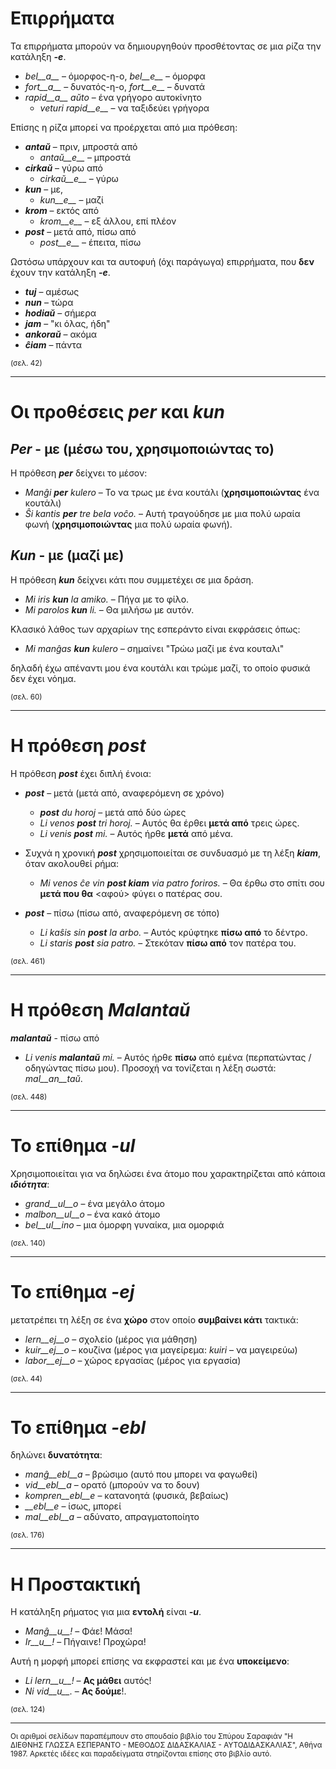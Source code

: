 # __Επιρρήματα__  
  
Τα επιρρήματα μπορούν να δημιουργηθούν προσθέτοντας σε μια ρίζα την κατάληξη *__-e__*.  
  
- *bel__a__* – όμορφος-η-ο, *bel__e__* – όμορφα
- *fort__a__* – δυνατός-η-ο, *fort__e__* – δυνατά
- *rapid__a__ aŭto* – ένα γρήγορο αυτοκίνητο
	- *veturi rapid__e__* – να ταξιδεύει γρήγορα

Επίσης η ρίζα μπορεί να προέρχεται από μια πρόθεση:  

- *__antaŭ__* – πριν, μπροστά από
	- *antaŭ__e__* – μπροστά
- *__cirkaŭ__* – γύρω από
	- *cirkaŭ__e__* – γύρω
- *__kun__* – με,
	- *kun__e__* – μαζί
- *__krom__* – εκτός από
	- *krom__e__* – εξ άλλου, επί πλέον
- *__post__* – μετά από, πίσω από
	- *post__e__* – έπειτα, πίσω
  
Ωστόσω υπάρχουν και τα αυτοφυή (όχι παράγωγα) επιρρήματα, που __δεν__ έχουν την κατάληξη *__-e__*.  

- *__tuj__* – αμέσως
- *__nun__* – τώρα
- *__hodiaŭ__* – σήμερα
- *__jam__* – "κι όλας, ήδη"
- *__ankoraŭ__* – ακόμα
- *__ĉiam__* – πάντα

<sub>(σελ. 42)</sub>

---

# Οι προθέσεις *__per__* και *__kun__*  
  
## *__Per__* - με (μέσω του, χρησιμοποιώντας το)  
  
Η πρόθεση *__per__* δείχνει το μέσον:  
  
- *Manĝi __per__ kulero* – Το να τρως με ένα κουτάλι (__χρησιμοποιώντας__ ένα κουτάλι)
- *Ŝi kantis __per__ tre bela voĉo.* – Αυτή τραγούδησε με μια πολύ ωραία φωνή (__χρησιμοποιώντας__ μια πολύ ωραία φωνή).
  
## *__Kun__* - με (μαζί με)        
  
Η πρόθεση *__kun__* δείχνει κάτι που συμμετέχει σε μια δράση.  
  
- *Mi iris __kun__ la amiko.*    – Πήγα με το φίλο.
- *Mi parolos __kun__ li.*       – Θα μιλήσω με αυτόν.
  
Κλασικό λάθος των αρχαρίων της εσπεράντο είναι εκφράσεις όπως:  
  
- *Mi manĝas __kun__ kulero* – σημαίνει "Τρώω μαζί με ένα κουταλι"
  
δηλαδή έχω απέναντι μου ένα κουτάλι και τρώμε μαζί, το οποίο φυσικά δεν έχει νόημα.  
  
<sub>(σελ. 60)</sub>
  
---
  
# Η πρόθεση *__post__*  

Η πρόθεση *__post__* έχει διπλή ένοια:  

- *__post__* – μετά (μετά από, αναφερόμενη σε χρόνο)
  
	- *__post__ du horoj* – μετά από δύο ώρες
	- *Li venos __post__ tri horoj.* – Αυτός θα έρθει __μετά από__ τρεις ώρες.
	- *Li venis __post__ mi.*   – Αυτός ήρθε __μετά__ από μένα.

- Συχνά η χρονική *__post__* χρησιμοποιείται σε συνδυασμό με τη λέξη *__kiam__*, όταν ακολουθεί ρήμα:

	- *Mi venos ĉe vin __post kiam__ via patro foriros.* – Θα έρθω στο σπίτι σου __μετά που θα__ <αφού> φύγει ο πατέρας σου.

- *__post__* – πίσω (πίσω από, αναφερόμενη σε τόπο)  

	- *Li kaŝis sin  __post__ la arbo.* – Αυτός κρύφτηκε __πίσω από__ το δέντρο.
	- *Li staris  __post__ sia patro.* – Στεκόταν __πίσω από__ τον πατέρα του.

<sub>(σελ. 461)</sub>

---
# Η πρόθεση *__Malantaŭ__* 

*__malantaŭ__* - πίσω από

- *Li venis __malantaŭ__ mi.* – Αυτός ήρθε __πίσω__ από εμένα (περπατώντας / οδηγώντας πίσω μου).
Προσοχή να τονίζεται η λέξη σωστά: *mal__an__taŭ*. 

<sub>(σελ. 448)</sub>

--- 
# Το επίθημα *__-ul__* 

Χρησιμοποιείται για να δηλώσει ένα άτομο που χαρακτηρίζεται από κάποια *__ιδιότητα__*:

- *grand__ul__o*  – ένα μεγάλο άτομο
- *malbon__ul__o* – ένα κακό άτομο
- *bel__ul__ino*  – μια όμορφη γυναίκα, μια ομορφιά

<sub>(σελ. 140)</sub>

---
# Το επίθημα *__-ej__* 

μετατρέπει τη λέξη σε ένα __χώρο__ στον οποίο __συμβαίνει κάτι__ τακτικά:

- *lern__ej__o*  – σχολείο (μέρος για μάθηση)
- *kuir__ej__o*  – κουζίνα (μέρος για μαγείρεμα: *kuiri* – να μαγειρεύω)
- *labor__ej__o* – χώρος εργασίας (μέρος για εργασία)

<sub>(σελ. 44)</sub>

---

# Το επίθημα *__-ebl__* 

δηλώνει __δυνατότητα__:

- *manĝ__ebl__a* – βρώσιμο (αυτό που μπορει να φαγωθεί)
- *vid__ebl__a* – ορατό (μπορούν να το δουν)
- *kompren__ebl__e* – κατανοητά (φυσικά, βεβαίως)
- *__ebl__e* – ίσως, μπορεί
- *mal__ebl__a* – αδύνατο, απραγματοποίητο

<sub>(σελ. 176)</sub>

---

# __Η Προστακτική__ 

Η κατάληξη ρήματος για μια __εντολή__ είναι *__-u__*.

- *Manĝ__u__!*   – Φάε! Μάσα!
- *Ir__u__!*   – Πήγαινε! Προχώρα!

Αυτή η μορφή μπορεί επίσης να εκφραστεί και με ένα __υποκείμενο__:

- *Li lern__u__!* – __Ας μάθει__ αυτός!
- *Ni vid__u__.*  – __Ας δούμε__!.

<sub>(σελ. 124)</sub>

--- 

<sub>Οι αριθμοί σελίδων παραπέμπουν στο σπουδαίο βιβλίο του Σπύρου Σαραφιάν "Η ΔΙΕΘΝΗΣ ΓΛΩΣΣΑ ΕΣΠΕΡΑΝΤΟ - ΜΕΘΟΔΟΣ ΔΙΔΑΣΚΑΛΙΑΣ - ΑΥΤΟΔΙΔΑΣΚΑΛΙΑΣ", Αθήνα 1987. Αρκετές ιδέες και παραδείγματα στηρίζονται επίσης στο βιβλίο αυτό.</sub>
